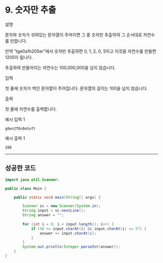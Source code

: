 # 9. 숫자만 추출

설명



문자와 숫자가 섞여있는 문자열이 주어지면 그 중 숫자만 추출하여 그 순서대로 자연수를 만듭니다.

만약 “tge0a1h205er”에서 숫자만 추출하면 0, 1, 2, 0, 5이고 이것을 자연수를 만들면 1205이 됩니다.

추출하여 만들어지는 자연수는 100,000,000을 넘지 않습니다.



입력



첫 줄에 숫자가 썩인 문자열이 주어집니다. 문자열의 길이는 100을 넘지 않습니다.



출력



첫 줄에 자연수를 출력합니다.



예시 입력 1 

```
g0en2T0s8eSoft
```

예시 출력 1

```
208
```

------

## 성공한 코드

```java
import java.util.Scanner;

public class Main {

	public static void main(String[] args) {

		Scanner sc = new Scanner(System.in);
		String input = sc.nextLine();
		String answer = "";
		
		for (int i = 0; i < input.length(); i++) {
			if (48 <= input.charAt(i) && input.charAt(i) <= 57) {
				answer += input.charAt(i);
			}
		}
		System.out.println(Integer.parseInt(answer));
	}
}
```


